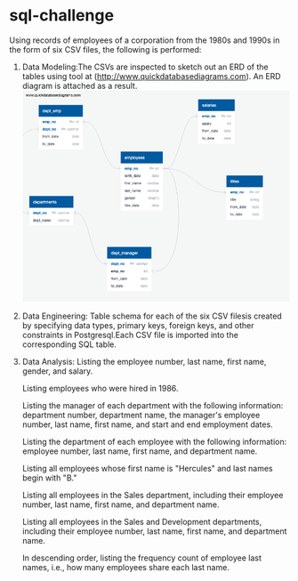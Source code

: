 # sql-challenge
Using records of employees of a corporation from the 1980s and 1990s in the form of six CSV files, the following is performed:


1. Data Modeling:The CSVs are inspected to sketch out an ERD of the tables using tool at (http://www.quickdatabasediagrams.com). An ERD diagram is attached as a result.
            ![](https://github.com/Harmeet2504/sql-challenge/blob/master/Data-modeling-ERD.png)

2. Data Engineering: Table schema for each of the six CSV filesis created by specifying data types, primary keys, foreign keys, and other constraints in Postgresql.Each CSV file is imported into the corresponding SQL table.

3. Data Analysis:
      Listing the employee number, last name, first name, gender, and salary.

      Listing employees who were hired in 1986.

      Listing the manager of each department with the following information: department number, department name, the manager's employee         number, last name, first name, and start and end employment dates.

      Listing the department of each employee with the following information: employee number, last name, first name, and department name.

      Listing all employees whose first name is "Hercules" and last names begin with "B."

      Listing all employees in the Sales department, including their employee number, last name, first name, and department name.

      Listing all employees in the Sales and Development departments, including their employee number, last name, first name, and               department name.

      In descending order, listing the frequency count of employee last names, i.e., how many employees share each last name.

